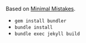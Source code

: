 Based on [Minimal Mistakes](https://github.com/mmistakes/minimal-mistakes).

- ``gem install bundler``
- ``bundle install``
- ``bundle exec jekyll build``
